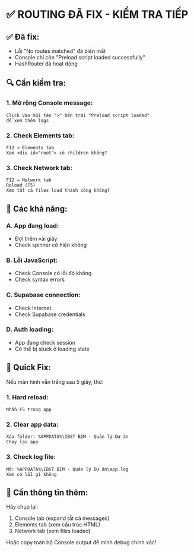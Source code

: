 # ✅ ROUTING ĐÃ FIX - KIỂM TRA TIẾP

## ✅ Đã fix:
- Lỗi "No routes matched" đã biến mất
- Console chỉ còn "Preload script loaded successfully"
- HashRouter đã hoạt động

## 🔍 Cần kiểm tra:

### 1. Mở rộng Console message:
```
Click vào mũi tên ">" bên trái "Preload script loaded"
để xem thêm logs
```

### 2. Check Elements tab:
```
F12 → Elements tab
Xem <div id="root"> có children không?
```

### 3. Check Network tab:
```
F12 → Network tab
Reload (F5)
Xem tất cả files load thành công không?
```

## 🎯 Các khả năng:

### A. App đang load:
- Đợi thêm vài giây
- Check spinner có hiện không

### B. Lỗi JavaScript:
- Check Console có lỗi đỏ không
- Check syntax errors

### C. Supabase connection:
- Check Internet
- Check Supabase credentials

### D. Auth loading:
- App đang check session
- Có thể bị stuck ở loading state

## 🚀 Quick Fix:

Nếu màn hình vẫn trắng sau 5 giây, thử:

### 1. Hard reload:
```
Nhấn F5 trong app
```

### 2. Clear app data:
```
Xóa folder: %APPDATA%\IBST BIM - Quản lý Dự án
Chạy lại app
```

### 3. Check log file:
```
Mở: %APPDATA%\IBST BIM - Quản lý Dự án\app.log
Xem có lỗi gì không
```

## 📸 Cần thông tin thêm:

Hãy chụp lại:
1. Console tab (expand tất cả messages)
2. Elements tab (xem cấu trúc HTML)
3. Network tab (xem files loaded)

Hoặc copy toàn bộ Console output để mình debug chính xác!

